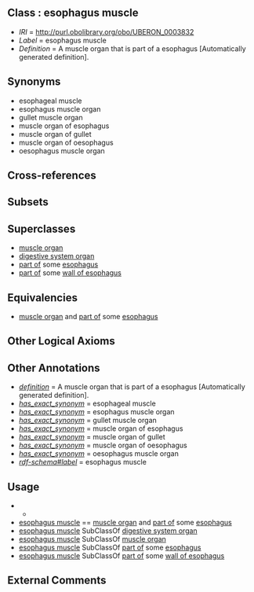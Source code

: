 
## Class : esophagus muscle

 * *IRI* = http://purl.obolibrary.org/obo/UBERON_0003832
 * *Label* = esophagus muscle
 * *Definition* = A muscle organ that is part of a esophagus [Automatically generated definition].

## Synonyms

 * esophageal muscle
 * esophagus muscle organ
 * gullet muscle organ
 * muscle organ of esophagus
 * muscle organ of gullet
 * muscle organ of oesophagus
 * oesophagus muscle organ

## Cross-references


## Subsets


## Superclasses

 * [muscle organ](../../UBERON/30/UBERON_0001630.md)
 * [digestive system organ](../../UBERON/65/UBERON_0013765.md)
 * [part of](../../BFO/50/BFO_0000050.md) some [esophagus](../../UBERON/43/UBERON_0001043.md)
 * [part of](../../BFO/50/BFO_0000050.md) some [wall of esophagus](../../UBERON/96/UBERON_0001096.md)

## Equivalencies

 * [muscle organ](../../UBERON/30/UBERON_0001630.md) and [part of](../../BFO/50/BFO_0000050.md) some [esophagus](../../UBERON/43/UBERON_0001043.md)

## Other Logical Axioms


## Other Annotations

 * *[definition](../../IAO/15/IAO_0000115.md)* = A muscle organ that is part of a esophagus [Automatically generated definition].
 * *[has_exact_synonym](../../ym/oboInOwl#hasExactSynonym.md)* = esophageal muscle
 * *[has_exact_synonym](../../ym/oboInOwl#hasExactSynonym.md)* = esophagus muscle organ
 * *[has_exact_synonym](../../ym/oboInOwl#hasExactSynonym.md)* = gullet muscle organ
 * *[has_exact_synonym](../../ym/oboInOwl#hasExactSynonym.md)* = muscle organ of esophagus
 * *[has_exact_synonym](../../ym/oboInOwl#hasExactSynonym.md)* = muscle organ of gullet
 * *[has_exact_synonym](../../ym/oboInOwl#hasExactSynonym.md)* = muscle organ of oesophagus
 * *[has_exact_synonym](../../ym/oboInOwl#hasExactSynonym.md)* = oesophagus muscle organ
 * *[rdf-schema#label](../../el/rdf-schema#label.md)* = esophagus muscle

## Usage

 * -
 * [esophagus muscle](../../UBERON/32/UBERON_0003832.md) == [muscle organ](../../UBERON/30/UBERON_0001630.md) and [part of](../../BFO/50/BFO_0000050.md) some [esophagus](../../UBERON/43/UBERON_0001043.md)
 * [esophagus muscle](../../UBERON/32/UBERON_0003832.md) SubClassOf [digestive system organ](../../UBERON/65/UBERON_0013765.md)
 * [esophagus muscle](../../UBERON/32/UBERON_0003832.md) SubClassOf [muscle organ](../../UBERON/30/UBERON_0001630.md)
 * [esophagus muscle](../../UBERON/32/UBERON_0003832.md) SubClassOf [part of](../../BFO/50/BFO_0000050.md) some [esophagus](../../UBERON/43/UBERON_0001043.md)
 * [esophagus muscle](../../UBERON/32/UBERON_0003832.md) SubClassOf [part of](../../BFO/50/BFO_0000050.md) some [wall of esophagus](../../UBERON/96/UBERON_0001096.md)

## External Comments

